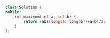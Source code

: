 <!--
 * @Author: your name
 * @Date: 2020-10-31 19:34:25
 * @LastEditTime: 2020-11-09 10:53:31
 * @LastEditors: Please set LastEditors
 * @Description: In User Settings Edit
 * @FilePath: /projects/leetcode/面试题 16.07. 最大数值.md
-->
```c++
class Solution {
public:
    int maximum(int a, int b) {
        return (abs(long(a)-long(b))+a+b)/2;
    }
};
```